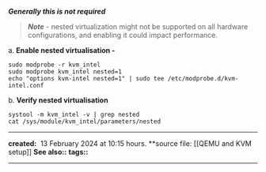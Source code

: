 ***Generally this is not required***

>***Note*** - nested virtualization might not be supported on all hardware configurations, and enabling it could impact performance.

a. **Enable nested virtualisation -** 

```shell
sudo modprobe -r kvm_intel
sudo modprobe kvm_intel nested=1
echo "options kvm-intel nested=1" | sudo tee /etc/modprobe.d/kvm-intel.conf
```

b. **Verify nested virtualisation**

```
systool -m kvm_intel -v | grep nested
cat /sys/module/kvm_intel/parameters/nested
```

---
**created:**  13 February 2024 at  10:15 hours.
**source file: [[QEMU and KVM setup]]
**See also::** 
**tags::** 

---
